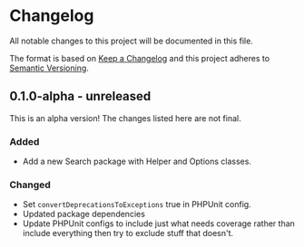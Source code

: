 # Changelog

All notable changes to this project will be documented in this file.

The format is based on [Keep a Changelog](https://keepachangelog.com/en/1.0.0/)
and this project adheres to [Semantic Versioning](https://semver.org/spec/v2.0.0.html).

## 0.1.0-alpha - unreleased

This is an alpha version! The changes listed here are not final.

### Added
- Add a new Search package with Helper and Options classes.

### Changed
- Set `convertDeprecationsToExceptions` true in PHPUnit config.
- Updated package dependencies
- Update PHPUnit configs to include just what needs coverage rather than include everything then try to exclude stuff that doesn't.
